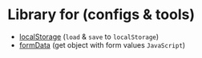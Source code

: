# Library for (configs & tools)

 - [localStorage](https://github.com/Inpulsgor/library/tree/master/localStorage) (`load` & `save` to `localStorage`)
 - [formData](https://github.com/Inpulsgor/library/tree/master/formData) (get object with form values `JavaScript`)
